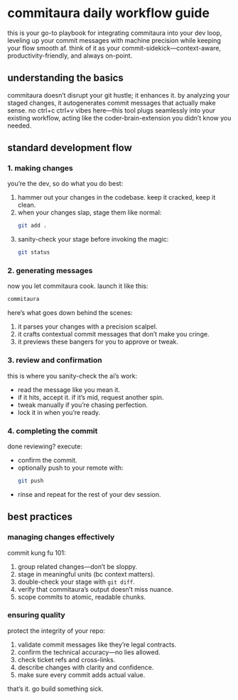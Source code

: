 # commitaura daily workflow guide

this is your go-to playbook for integrating commitaura into your dev loop, leveling up your commit messages with machine precision while keeping your flow smooth af. think of it as your commit-sidekick—context-aware, productivity-friendly, and always on-point.

## understanding the basics

commitaura doesn’t disrupt your git hustle; it enhances it. by analyzing your staged changes, it autogenerates commit messages that actually make sense. no ctrl+c ctrl+v vibes here—this tool plugs seamlessly into your existing workflow, acting like the coder-brain-extension you didn’t know you needed.

## standard development flow

### 1. making changes

you’re the dev, so do what you do best:

1. hammer out your changes in the codebase. keep it cracked, keep it clean.
2. when your changes slap, stage them like normal:
   ```bash
   git add .
   ```
3. sanity-check your stage before invoking the magic:
   ```bash
   git status
   ```

### 2. generating messages

now you let commitaura cook. launch it like this:

```bash
commitaura
```

here’s what goes down behind the scenes:
1. it parses your changes with a precision scalpel.
2. it crafts contextual commit messages that don’t make you cringe.
3. it previews these bangers for you to approve or tweak.

### 3. review and confirmation

this is where you sanity-check the ai’s work:
- read the message like you mean it.
- if it hits, accept it. if it’s mid, request another spin.
- tweak manually if you’re chasing perfection.
- lock it in when you’re ready.

### 4. completing the commit

done reviewing? execute:
- confirm the commit.
- optionally push to your remote with:
   ```bash
   git push
   ```
- rinse and repeat for the rest of your dev session.

## best practices

### managing changes effectively

commit kung fu 101:
1. group related changes—don’t be sloppy.
2. stage in meaningful units (bc context matters).
3. double-check your stage with `git diff`.
4. verify that commitaura’s output doesn’t miss nuance.
5. scope commits to atomic, readable chunks.

### ensuring quality

protect the integrity of your repo:
1. validate commit messages like they’re legal contracts.
2. confirm the technical accuracy—no lies allowed.
3. check ticket refs and cross-links.
4. describe changes with clarity and confidence.
5. make sure every commit adds actual value.

that’s it. go build something sick.
